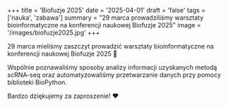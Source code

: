 +++
title = 'Biofuzje 2025'
date = '2025-04-01'
draft = 'false'
tags = ['nauka', 'zabawa']
summary = "29 marca prowadziliśmy warsztaty bioinformatyczne na konferencji naukowej Biofuzje 2025"
image = '/images/biofuzje2025.jpg'
+++

<!-- Tutaj START - cała treść posta -->

29 marca mieliśmy zaszczyt prowadzić warsztaty bioinformatyczne na konferencji naukowej Biofuzje 2025 🤯

Wspólnie poznawaliśmy sposoby analizy informacji uzyskanych metodą scRNA-seq oraz automatyzowaliśmy przetwarzanie danych przy pomocy biblioteki BioPython.

Bardzo dziękujemy za zaproszenie! ❤️
